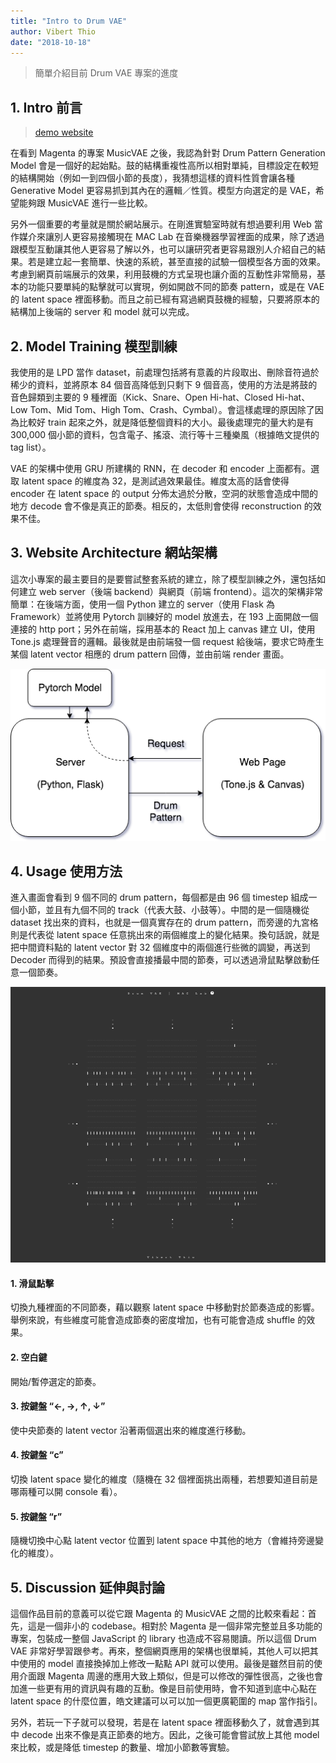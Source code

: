 ```yaml
---
title: "Intro to Drum VAE"
author: Vibert Thio
date: "2018-10-18"
---
```


> 簡單介紹目前 Drum VAE 專案的進度

## 1. Intro 前言

> [demo website](http://vibertthio.com/drum-vae-client-template/)

在看到 Magenta 的專案 MusicVAE 之後，我認為針對 Drum Pattern Generation Model 會是一個好的起始點。鼓的結構重複性高所以相對單純，目標設定在較短的結構開始（例如一到四個小節的長度），我猜想這樣的資料性質會讓各種 Generative Model 更容易抓到其內在的邏輯／性質。模型方向選定的是 VAE，希望能夠跟 MusicVAE 進行一些比較。

另外一個重要的考量就是關於網站展示。在剛進實驗室時就有想過要利用 Web 當作媒介來讓別人更容易接觸現在 MAC Lab 在音樂機器學習裡面的成果，除了透過跟模型互動讓其他人更容易了解以外，也可以讓研究者更容易跟別人介紹自己的結果。若是建立起一套簡單、快速的系統，甚至直接的試驗一個模型各方面的效果。考慮到網頁前端展示的效果，利用鼓機的方式呈現也讓介面的互動性非常簡易，基本的功能只要單純的點擊就可以實現，例如開啟不同的節奏 pattern，或是在 VAE 的 latent space 裡面移動。而且之前已經有寫過網頁鼓機的經驗，只要將原本的結構加上後端的 server 和 model 就可以完成。




## 2. Model Training 模型訓練
我使用的是 LPD 當作 dataset，前處理包括將有意義的片段取出、刪除音符過於稀少的資料，並將原本 84 個音高降低到只剩下 9 個音高，使用的方法是將鼓的音色歸類到主要的 9 種裡面（Kick、Snare、Open Hi-hat、Closed Hi-hat、 Low Tom、Mid Tom、High Tom、Crash、Cymbal）。會這樣處理的原因除了因為比較好 train 起來之外，就是降低整個資料的大小。最後處理完的量大約是有 300,000 個小節的資料，包含電子、搖滾、流行等十三種樂風（根據皓文提供的 tag list）。

VAE 的架構中使用 GRU 所建構的 RNN，在 decoder 和 encoder 上面都有。選取 latent space 的維度為 32，是測試過效果最佳。維度太高的話會使得 encoder 在 latent space 的 output 分佈太過於分散，空洞的狀態會造成中間的地方 decode 會不像是真正的節奏。相反的，太低則會使得 reconstruction 的效果不佳。




## 3. Website Architecture 網站架構
這次小專案的最主要目的是要嘗試整套系統的建立，除了模型訓練之外，還包括如何建立 web server（後端 backend）與網頁（前端 frontend）。這次的架構非常簡單：在後端方面，使用一個 Python 建立的 server（使用 Flask 為 Framework）並將使用 Pytorch 訓練好的 model 放進去，在 193 上面開啟一個連接的 http port；另外在前端，採用基本的 React 加上 canvas 建立 UI，使用Tone.js 處理聲音的邏輯。最後就是由前端發一個 request 給後端，要求它時產生某個 latent vector 相應的 drum pattern 回傳，並由前端 render 畫面。

![](1.png)




## 4.  Usage 使用方法
進入畫面會看到 9 個不同的 drum pattern，每個都是由 96 個 timestep 組成一個小節，並且有九個不同的 track（代表大鼓、小鼓等）。中間的是一個隨機從 dataset 找出來的資料，也就是一個真實存在的 drum pattern，而旁邊的九宮格則是代表從 latent space 任意挑出來的兩個維度上的變化結果。換句話說，就是把中間資料點的 latent vector 對 32 個維度中的兩個進行些微的調變，再送到 Decoder 而得到的結果。預設會直接播最中間的節奏，可以透過滑鼠點擊啟動任意一個節奏。

![](2.png)



####  1. 滑鼠點擊
切換九種裡面的不同節奏，藉以觀察 latent space 中移動對於節奏造成的影響。舉例來說，有些維度可能會造成節奏的密度增加，也有可能會造成 shuffle 的效果。

#### 2. 空白鍵
開始/暫停選定的節奏。

#### 3. 按鍵盤 “←, →, ↑, ↓”
使中央節奏的 latent vector 沿著兩個選出來的維度進行移動。

#### 4. 按鍵盤 “c”
切換 latent space 變化的維度（隨機在 32 個裡面挑出兩種，若想要知道目前是哪兩種可以開 console 看）。

#### 5. 按鍵盤 “r”
隨機切換中心點 latent vector 位置到 latent space 中其他的地方（會維持旁邊變化的維度）。


## 5. Discussion 延伸與討論
這個作品目前的意義可以從它跟 Magenta 的 MusicVAE 之間的比較來看起：首先，這是一個非小的 codebase。相對於 Magenta 是一個非常完整並且多功能的專案，包裝成一整個 JavaScript 的 library 也造成不容易閱讀。所以這個 Drum VAE 非常好學習跟參考。再來，整個網頁應用的架構也很單純，其他人可以把其中使用的 model 直接換掉加上修改一點點 API 就可以使用。最後是雖然目前的使用介面跟 Magenta 周邊的應用大致上類似，但是可以修改的彈性很高，之後也會加進一些更有用的資訊與有趣的互動。像是目前使用時，會不知道到底中心點在 latent space 的什麼位置，皓文建議可以可以加一個更廣範圍的 map 當作指引。

另外，若玩一下子就可以發現，若是在 latent space 裡面移動久了，就會遇到其中 decode 出來不像是真正節奏的地方。因此，之後可能會嘗試放上其他 model 來比較，或是降低 timestep 的數量、增加小節數等實驗。